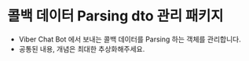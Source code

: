 # 콜백 데이터 Parsing dto 관리 패키지

- Viber Chat Bot 에서 보내는 콜백 데이터를 Parsing 하는 객체를 관리합니다.
- 공통된 내용, 개념은 최대한 추상화해주세요.